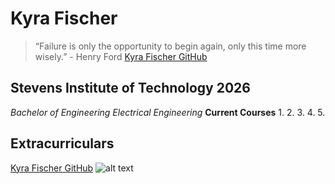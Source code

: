 # Kyra Fischer
> “Failure is only the opportunity to begin again, only this time more wisely.” - Henry Ford
[Kyra Fischer GitHub](https://github.com/kyrafish7/EE322)
## Stevens Institute of Technology 2026
*Bachelor of Engineering Electrical Engineering*
**Current Courses**
1. 
2. 
3. 
4. 
5.

**Extracurriculars** 
- 

[Kyra Fischer GitHub](https://www.example.com)
![alt text](image.jpg)


